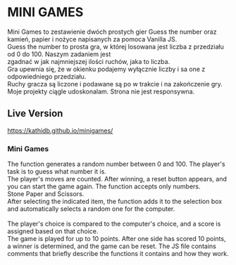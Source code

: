 # MINI GAMES

Mini Games to zestawienie dwóch prostych gier Guess the number oraz kamień, papier i nożyce napisanych za pomoca Vanilla JS.
<br>
Guess the number to prosta gra, w której losowana jest liczba z przedziału od 0 do 100. Naszym zadaniem jest
<br> zgadnać w jak najmniejszej ilości ruchów, jaka to liczba.
<br> Gra upewnia się, że w okienku podajemy wyłącznie liczby i sa one z odpowiedniego przedziału.
<br> Ruchy gracza są liczone i podawane są po w trakcie i na zakończenie gry.
<br> Moje projekty ciągle udoskonalam. Strona nie jest responsywna.

## Live Version

https://kathidb.github.io/minigames/


### Mini Games

The function generates a random number between 0 and 100. The player's task is to guess what number it is. <br> 
The player's moves are counted. After winning, a reset button appears, and you can start the game again. The function accepts only numbers.<br> 
Stone Paper and Scissors.<br> 
After selecting the indicated item, the function adds it to the selection box and automatically selects a random one for the computer.<br> 
<br> The player's choice is compared to the computer's choice, and a score is assigned based on that choice.
<br> The game is played for up to 10 points. After one side has scored 10 points, a winner is determined, and the game can be reset.
The JS file contains comments that briefly describe the functions it contains and how they work.
